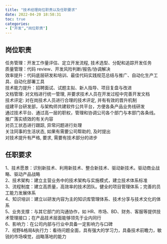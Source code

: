```yaml
---
title: "技术经理岗位职责以及任职要求"
date: 2022-04-20 18:58:31
toc: true
categories:
- ["开发","岗位职责"]
---
```


## 岗位职责
任务管理：开发工作量评估、定立开发流程, 技术选型、分配和追踪开发任务<br />质量管理：代码 review、开发风险判断/报告/协调解决<br />效率提升：代码底层研发和培训、最佳代码实践规范总结与推广、自动化生产工具、自动化部署工具<br />技术能力提升：招聘面试、试题主拟、新人指导、项目复盘与改进<br />文档管理: 对文档进行统一管理, 并要求技术人员在开发过程中完善开发文档<br />技术评定: 对在岗技术人员进行合理的技术评定, 并有有效的晋升机制<br />组建平台研发部，与架构师共建软件公共平台，方便各条产品业务线研发<br />通过技术平台、通过高一层的职权，管理和协调公司各个部门与本部门各条线。<br />推广落实绩效的有关内容<br />对员工状态进行跟踪, 异常问题进行处理<br />关注同事的生活状态, 如果有需要公司帮助的, 及时提出<br />对技术提升有严格, 要求, 需要有技术部分的进步


## 任职要求
1、技术愿景：识别新技术、利用新技术、整合新技术、驱动新技术。驱动商业战略、驱动产品战略<br />2、技术架构：建立主营业务中的技术架构与实施模式，建立技术体系标准<br />3、流程制度：建立高质量，高效率的技术团队。健全的项目管理体系；完善的员工能力发展体系<br />4、知识培训：建立以研发内容为主的知识库管理体系、技术分享与技术文化的体系<br />5、业务支撑：与其它部门的沟通协作，如 HR、市场、BD、财务、客服等提供技术管理接口；在产品技术层面能够领先于业内同行<br />6、影响力：在公司内部与行业中具备一定影响力与口碑<br />7、视野&格局&执行力：看待问题全面，具有强大的学习力，具备技术前瞻力，敏锐的市场嗅觉，战略落地的能力

